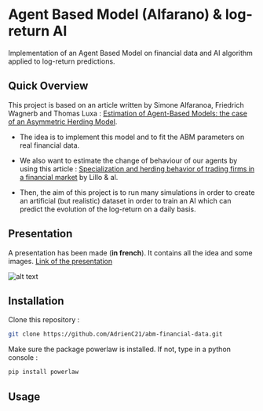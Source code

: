 # Agent Based Model (Alfarano) & log-return AI

Implementation of an Agent Based Model on financial data and AI algorithm applied to log-return predictions.

## Quick Overview

This project is based on an article written by Simone Alfaranoa, Friedrich Wagnerb and Thomas Luxa : [Estimation of Agent-Based Models: the case of an Asymmetric Herding Model](https://link.springer.com/article/10.1007/s10614-005-6415-1).

- The idea is to implement this model and to fit the ABM parameters on real financial data.

- We also want to estimate the change of behaviour of our agents by using this article : [Specialization and herding behavior of trading firms in a financial market](https://www.researchgate.net/publication/237526350_Specialization_and_herding_behavior_of_trading_firms_in_a_financial_market) by Lillo & al.

- Then, the aim of this project is to run many simulations in order to create an artificial (but realistic) dataset in order to train an AI which can predict the evolution of the log-return on a daily basis.

## Presentation

A presentation has been made (**in french**). It contains all the idea and some images. [Link of the presentation]()

![alt text](crop_presentation.png?raw=true)

## Installation

Clone this repository :

```bash
git clone https://github.com/AdrienC21/abm-financial-data.git
```

Make sure the package powerlaw is installed. If not, type in a python console :

```python
pip install powerlaw
```
## Usage
